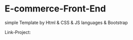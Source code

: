 # E-commerce-Front-End
simple Template by Html &amp; CSS &amp; JS languages &amp; Bootstrap

Link-Project: 
